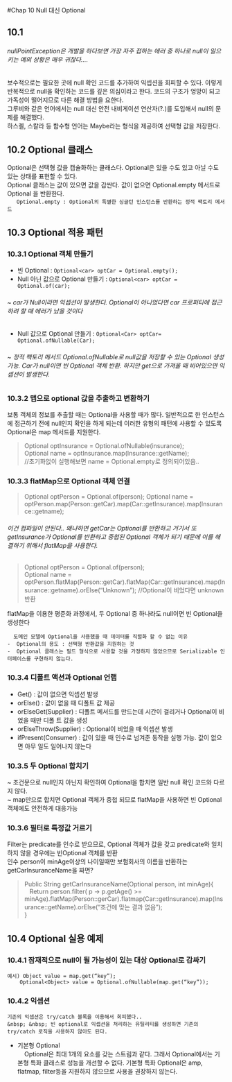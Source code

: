 #Chap 10 Null 대신 Optional
## 10.1
 ###### nullPointException은 개발을 하다보면 가장 자주 접하는 에러 중 하나로 null이 일으키는 예외 상황은 매우 귀찮다….

보수적으로는 필요한 곳에 null 확인 코드를 추가하여 익셉션을 회피할 수 있다. 이렇게 반복적으로 null을 확인하는 코드를 깊은 의심이라고 한다. 코드의 구조가 엉망이 되고 가독성이 떨어지므로 다른 해결 방법을 요한다.  
그루비와 같은 언어에서는 null 대신 안전 내비게이션 연산자(?.)를 도입해서 null의 문제를 해결했다.  
하스켈, 스칼라 등 함수형 언어는 Maybe라는 형식을 제공하여 선택형 값을 저장한다.  


## 10.2 Optional 클래스  
 Optional은 선택형 값을 캡슐화하는 클래스다. Optional은 있을 수도 있고 아닐 수도 있는 상태를 표현할 수 있다.  
Optional 클래스는 값이 있으면 값을 감싼다. 값이 없으면 Optional.empty 메서드로 Optional 을 반환한다.    
 ```   Optional.empty : Optional의 특별한 싱글턴 인스턴스를 반환하는 정적 팩토리 메서드```  

## 10.3 Optional 적용 패턴 
### 10.3.1	Optional 객체 만들기 
-	빈 Optional : ```Optional<car> optCar = Optional.empty();```  
-	Null 아닌 값으로 Optional 만들기 : ```Optional<car> optCar = Optional.of(car);```  
###### ~ car가 Null이라면 익셉션이 발생한다. Optional이 아니었다면 car 프로퍼티에 접근하려 할 때 에러가 났을 것이다  
-	Null 값으로 Optional 만들기 :  ```Optional<Car> optCar= Optional.ofNullable(Car);```  
###### ~ 정적 팩토리 메서드 Optional.ofNullable로 null값을 저장할 수 있는 Optional 생성 가능.  Car가 null이면 빈 Optional 객체 반환. 하지만 get으로 가져올 때 비어있으면 익셉션이 발생한다.
  
### 10.3.2	맵으로 optional 값을 추출하고 변환하기    
보통 객체의 정보를 추출할 때는 Optional을 사용할 때가 많다. 일반적으로 한 인스턴스에 접근하기 전에 null인지 확인을 하게 되는데 이러한 유형의 패턴에 사용할 수 있도록 Optional은 map 메서드를 지원한다.     
>	Optional<Insurance> optInsurance = Optional.ofNullable(insurance);    
		Optional<String> name = optInsurance.map(Insurance::getName);	  
		//초기화없이 실행해보면 name = Optional.empty로 정의되어있음..  

### 10.3.3	flatMap으로 Optional 객체 연결
>Optional<Person> optPerson = Optional.of(person);
	Optional<String> name = optPerson.map(Person::getCar).map(Car::getInsurance).map(Insurance::getname);	
	
###### 이건 컴파일이 안된다.. 왜냐하면 getCar는 Optional<Car>를 반환하고 거기서 또 getInsurance가 Optional<Insurance>를 반환하고 중첩된 Optional 객체가 되기 때문에 이를 해결하기 위해서 flatMap을 사용한다.

> Optional<Person> optPerson = Optional.of(person);  
Optional<String> name = optPerson.flatMap(Person::getCar).flatMap(Car::getInsurance).map(Insurance::getname).orElse(“Unknown”);	 //Optional이 비었다면 unknown 반환  
	
flatMap을 이용한 평준화 과정에서, 두 Optional 중 하나라도 null이면 빈 Optional을 생성한다 


      도메인 모델에 Optional을 사용했을 때 데이터를 직렬화 할 수 없는 이유
    -  Optional의 용도 : 선택형 반환값을 지원하는 것
    -  Optional 클래스는 필드 형식으로 사용할 것을 가정하지 않았으므로 Serializable 인터페이스를 구현하지 않는다.

### 10.3.4	디폴트 액션과 Optional 언랩
-	Get() : 값이 없으면 익셉션 발생   
-	orElse() : 값이 없을 때 디폴트 값 제공  
-	orElseGet(Supplier) : 디폴트 메서드를 만드는데 시간이 걸리거나 Optional이 비었을 때만 디폴 트 값을 생성   
-	orElseThrow(Supplier) :  Optional이 비었을 때 익셉션 발생  
-	ifPresent(Consumer) : 값이 있을 때 인수로 넘겨준 동작을 실행 가능. 값이 없으면 아무 일도 일어나지 않는다  
### 10.3.5	두 Optional 합치기  
~ 조건문으로 null인지 아닌지 확인하여 Optional을 합치면 일반 null 확인 코드와 다르지 않다.  
~ map만으로 합치면 Optional 객체가 중첩 되므로 flatMap을 사용하면 빈 Optional 객체에도 안전하게 대응가능
  
### 10.3.6	필터로 특정값 거르기  
Filter는 predicate를 인수로 받으므로, Optional 객체가 값을 갖고 predicate와 일치하지 않을 경우에는 빈Optional 객체를 반환    
인수 person이 minAge이상의 나이일때만 보험회사의 이름을 반환하는 getCarInsuranceName을 짜면?    

> Public String getCarInsuranceName(Optional<Person> person, int minAge){  
&nbsp;&nbsp;	Return person.filter( p -> p.getAge() >= minAge).flatMap(Person::gerCar).flatmap(Car::getInsurance).map(Insurance::getName).orElse(“조건에 맞는 결과 없음”);  
}  

## 10.4 Optional 실용 예제
 ### 10.4.1 잠재적으로 null이 될 가능성이 있는 대상 Optional로 감싸기  
```
예시) Object value = map.get(“key”);  
	Optional<Object> value = Optional.ofNullable(map.get(“key”));
```
	  
### 10.4.2 익셉션
	기존의 익셉션은 try/catch 블록을 이용해서 회피했다..  
	&nbsp; &nbsp; 빈 optional로 익셉션을 처리하는 유틸리티를 생성하면 기존의 try/catch 로직을 사용하지 않아도 된다.
	  
- 기본형 Optional  
&nbsp; &nbsp; 	Optional은 최대 1개의 요소를 갖는 스트림과 같다. 그래서 Optional에서는 기본형 특화 클래스로 성능을 개선할 수 없다. 기본형 특화 Optional은 amp, flatmap, filter등을 지원하지 않으므로 사용을 권장하지 않는다.  


